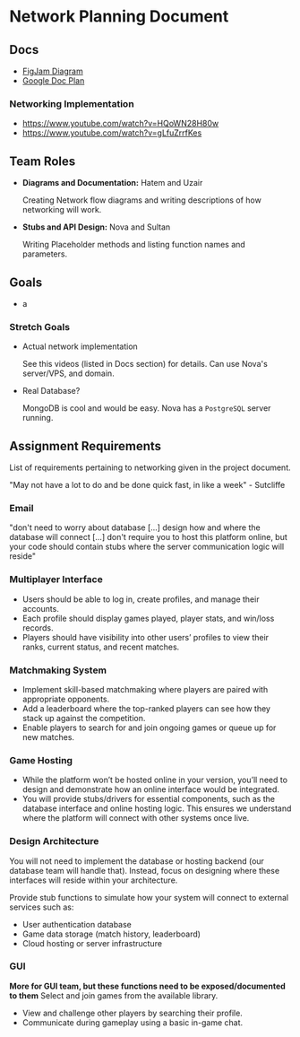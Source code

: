 # **Network Planning Document**

## Docs
- [FigJam Diagram](https://www.figma.com/board/dpFR9WEMYuxA74ZvipXcZc/process-loop?node-id=1-25&t=nhEXUiFAzE8vcAcv-1)
- [Google Doc Plan](https://docs.google.com/document/d/1O3nZ0WbedHbkeMzC8PnDiTGf0OVOONgV-Xe5WJszYR0/edit?usp=sharing)
### Networking Implementation
- https://www.youtube.com/watch?v=HQoWN28H80w
- https://www.youtube.com/watch?v=gLfuZrrfKes

## Team Roles
- **Diagrams and Documentation:** Hatem and Uzair

  Creating Network flow diagrams and writing descriptions of how networking will work.
- **Stubs and API Design:** Nova and Sultan

  Writing Placeholder methods and listing function names and parameters.

## Goals
- a
### Stretch Goals
- Actual network implementation

  See this videos (listed in Docs section) for details. Can use Nova's server/VPS, and domain.
- Real Database?

  MongoDB is cool and would be easy. Nova has a `PostgreSQL` server running.


## Assignment Requirements
List of requirements pertaining to networking given in the project document.

"May not have a lot to do and be done quick fast, in like a week" - Sutcliffe
### Email
"don't need to worry about database [...] design how and where the database will connect [...] don't require you to host this platform online, but your code should contain stubs where the server communication logic will reside"
### Multiplayer Interface
- Users should be able to log in, create profiles, and manage their accounts.
- Each profile should display games played, player stats, and win/loss records.
- Players should have visibility into other users’ profiles to view their ranks, current status, and recent matches.
### Matchmaking System
- Implement skill-based matchmaking where players are paired with appropriate opponents.
- Add a leaderboard where the top-ranked players can see how they stack up against the competition.
- Enable players to search for and join ongoing games or queue up for new matches.
### Game Hosting
- While the platform won’t be hosted online in your version, you’ll need to design and demonstrate how an online interface would be integrated.
- You will provide stubs/drivers for essential components, such as the database interface and online hosting logic. This ensures we understand where the platform will connect with other systems once live.
### Design Architecture
You will not need to implement the database or hosting backend (our database team will handle that). Instead, focus on designing where these interfaces will reside within your architecture.

Provide stub functions to simulate how your system will connect to external services such as:
- User authentication database
- Game data storage (match history, leaderboard)
- Cloud hosting or server infrastructure
### GUI
**More for GUI team, but these functions need to be exposed/documented to them**
Select and join games from the available library.
- View and challenge other players by searching their profile.
- Communicate during gameplay using a basic in-game chat.
